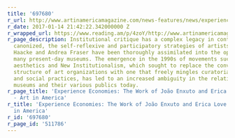 ```yaml
---
title: '697680'
r_url: http://www.artinamericamagazine.com/news-features/news/experience-economies-the-work-of-joao-enxuto-and-erica-lovea/
r_date: 2017-01-14 21:42:22.342000000 Z
r_wrapped_url: https://www.reading.am/p/4zoY/http://www.artinamericamagazine.com/news-features/news/experience-economies-the-work-of-joao-enxuto-and-erica-lovea/
r_page_description: Institutional critique has a complex legacy in contemporary art—long
  canonized, the self-reflexive and participatory strategies of artists like Hans
  Haacke and Andrea Fraser have been thoroughly assimilated into the operations of
  many present-day museums. The emergence in the 1990s of movements such as relational
  aesthetics and New Institutionalism, which sought to replace the conventional top-down
  structure of art organizations with one that freely mingles curatorial, artistic,
  and social practices, has led to an increased ambiguity in the relationship between
  museums and their various publics today.
r_page_title: 'Experience Economies: The Work of João Enxuto and Erica Love - News
  - Art in America'
r_title: 'Experience Economies: The Work of João Enxuto and Erica Love - News - Art
  in America'
r_id: '697680'
r_page_id: '511786'
---
```


